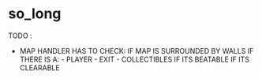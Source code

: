 # so_long

TODO :
- MAP HANDLER
	HAS TO CHECK:
		IF MAP IS SURROUNDED BY WALLS
		IF THERE IS A:
			- PLAYER
			- EXIT
			- COLLECTIBLES
		IF ITS BEATABLE
		IF ITS CLEARABLE